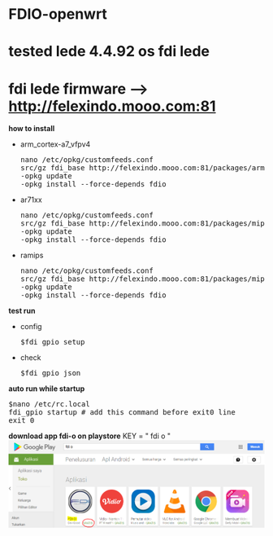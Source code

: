 # FDIO-openwrt
# tested lede 4.4.92 os fdi lede 
# fdi lede firmware --> http://felexindo.mooo.com:81
<strong>how to install</strong>
<ul>
<li>arm_cortex-a7_vfpv4</li>
<pre>
nano /etc/opkg/customfeeds.conf
src/gz fdi_base http://felexindo.mooo.com:81/packages/arm_cortex-a7_vfpv4/base
-opkg update
-opkg install --force-depends fdio
</pre>
<li>ar71xx</li>
<pre>
nano /etc/opkg/customfeeds.conf
src/gz fdi_base http://felexindo.mooo.com:81/packages/mips_24kc/base
-opkg update
-opkg install --force-depends fdio
</pre>
<li>ramips</li>
<pre>
nano /etc/opkg/customfeeds.conf
src/gz fdi_base http://felexindo.mooo.com:81/packages/mipsel_24kc/base
-opkg update
-opkg install --force-depends fdio
</pre>
</ul>
<strong>test run</strong>
<ul>
<li>config</li>
<pre>
$fdi_gpio setup
</pre>
<li>check</li>
<pre>
$fdi_gpio json
</pre>
</ul>
<strong>auto run while startup</strong>
<pre>
$nano /etc/rc.local
fdi_gpio startup # add this command before exit0 line
exit 0
</pre>
<strong>download app fdi-o on playstore</strong>
KEY =  " fdi o "
<img src="fdio.PNG"></img>
